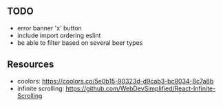 ## TODO
- error banner 'x' button
- include import ordering eslint 
- be able to filter based on several beer types

## Resources
- coolors: https://coolors.co/5e0b15-90323d-d9cab3-bc8034-8c7a6b
- infinite scrolling: https://github.com/WebDevSimplified/React-Infinite-Scrolling